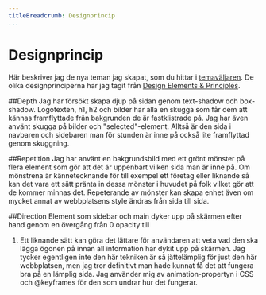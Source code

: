 ```yaml
---
titleBreadcrumb: Designprincip
...
```


Designprincip
=================
Här beskriver jag de nya teman jag skapat, som du hittar i [temaväljaren](theme-selector).
De olika designprinciperna har jag tagit från [Design Elements & Principles](https://designschool.canva.com/design-elements-principles).

##Depth
Jag har försökt skapa djup på sidan genom text-shadow och box-shadow.
Logotexten, h1, h2 och bilder har alla en skugga som får dem att kännas framflyttade från
bakgrunden de är fastklistrade på. Jag har även använt skugga på bilder
och "selected"-element. Alltså är den sida i navbaren och sidebaren man för stunden
är inne på också lite framflyttad genom skuggning.

##Repetition
Jag har använt en bakgrundsbild med ett grönt mönster på flera element som gör att
det är uppenbart vilken sida man är inne på. Om mönstrena är kännetecknande för till
exempel ett företag eller liknande så kan det vara ett sätt pränta in dessa mönster i huvudet på folk
vilket gör att de kommer minnas det. Repeterande av mönster kan skapa enhet även om mycket
annat av webbplatsens style ändras från sida till sida.

##Direction
Element som sidebar och main dyker upp på skärmen efter hand genom en övergång från 0 opacity till
1. Ett liknande sätt kan göra det lättare för användaren att veta vad den ska lägga ögonen på innan
all information har dykit upp på skärmen. Jag tycker egentligen inte den här tekniken är så jättelämplig
för just den här webbplatsen, men jag tror definitivt man hade kunnat få det att fungera bra på en lämplig sida.
Jag använder mig av animation-propertyn i CSS och @keyframes för den som undrar hur det fungerar.
